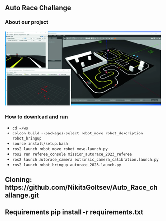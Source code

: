 <h2>Auto Race Challange</h2>
<h3>About our project</h3>
<p></p>
<img src='img/full_track.png'>
<h3>How to download and run</h3>
<ul>
    <li><code>cd ~/ws</code></li>
    <li><code>colcon build --packages-select robot_move robot_description robot_bringup </code></li>
    <li><code>source install/setup.bash</code></li>
    <li><code>ros2 launch robot_move robot_move.launch.py</code></li>
    <li><code>ros2 run referee_console mission_autorace_2023_referee</code></li>
    <li><code>ros2 launch autorace_camera extrinsic_camera_calibration.launch.py</code></li>
    <li><code>ros2 launch robot_bringup autorace_2023.launch.py</code></li>


</ul>

<h2>Cloning: https://github.com/NikitaGoltsev/Auto_Race_challange.git</h2>
<h2>Requirements pip install -r requirements.txt</h2>
